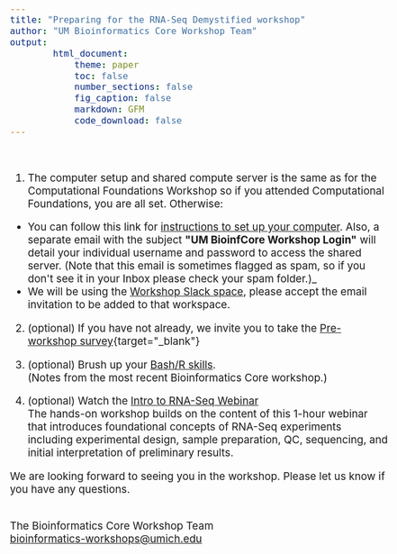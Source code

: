 ```yaml
---
title: "Preparing for the RNA-Seq Demystified workshop"
author: "UM Bioinformatics Core Workshop Team"
output:
        html_document:
            theme: paper
            toc: false
            number_sections: false
            fig_caption: false
            markdown: GFM
            code_download: false
---
```

<style type="text/css">
body{ /* Normal  */
      font-size: 14pt;
  }
</style>

<br/>

1. The computer setup and shared compute server is the same as for the Computational Foundations Workshop so if you attended Computational Foundations, you are all set. Otherwise:
  - You can follow this link for <a href="setup_instructions.html" target="_blank">instructions to set up your computer</a>. Also, a separate email with the subject **"UM BioinfCore Workshop Login"** will detail your individual username and password to access the shared server. (Note that this email is sometimes flagged as spam, so if you don't see it in your Inbox please check your spam folder.)_
  - We will be using the <a href="https://umbioinfcoreworkshops.slack.com" target="_blank">Workshop Slack space</a>, please accept the email invitation to be added to that workspace.<br/>

2. (optional) If you have not already, we invite you to take the [Pre-workshop survey](https://forms.gle/WnRFCwBnQM69TAVb8){target="_blank"}<br/>

3. (optional) Brush up your <a href="https://umich-brcf-bioinf.github.io/workshop-computational-foundations/main/html/" target="_blank">Bash/R skills</a>.<br/>
(Notes from the most recent Bioinformatics Core workshop.)

4. (optional) Watch the <a href="https://www.mivideo.it.umich.edu/media/t/1_tx74a3v9" target="_blank">Intro to RNA-Seq Webinar<a/><br/>
The hands-on workshop builds on the content of this 1-hour webinar that introduces foundational concepts of RNA-Seq experiments including experimental design, sample preparation, QC, sequencing, and initial interpretation of preliminary results.



We are looking forward to seeing you in the workshop. Please let us know if you have any questions.<br/><br/>

The Bioinformatics Core Workshop Team<br/>
[bioinformatics-workshops@umich.edu](mailto:bioinformatics-workshops@umich.edu)
